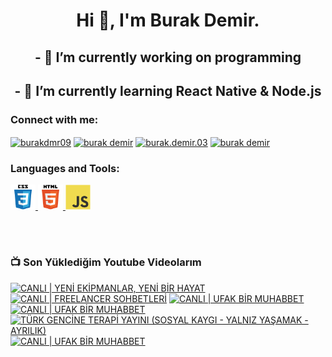 <h1 align="center">Hi 👋, I'm Burak Demir.</h1>
<h2 align="center">- 🔭 I’m currently working on programming</h2>
<h2 align="center">- 🌱 I’m currently learning React Native & Node.js</h2>

<h3 align="left">Connect with me:</h3>
<p align="left">
<a href="https://twitter.com/burakdmr09" target="blank"><img align="center" src="https://raw.githubusercontent.com/rahuldkjain/github-profile-readme-generator/master/src/images/icons/Social/twitter.svg" alt="burakdmr09" height="30" width="40" /></a>
<a href="https://linkedin.com/in/burak-demir-8a5410189/" target="blank"><img align="center" src="https://raw.githubusercontent.com/rahuldkjain/github-profile-readme-generator/master/src/images/icons/Social/linked-in-alt.svg" alt="burak demir" height="30" width="40" /></a>
<a href="https://www.instagram.com/burakdmr.dev/" target="blank"><img align="center" src="https://raw.githubusercontent.com/rahuldkjain/github-profile-readme-generator/master/src/images/icons/Social/instagram.svg" alt="burak.demir.03" height="30" width="40" /></a>
<a href="https://www.youtube.com/channel/UCDdNshkQY13SfUZh4JgkcQg" target="blank"><img align="center" src="https://raw.githubusercontent.com/rahuldkjain/github-profile-readme-generator/master/src/images/icons/Social/youtube.svg" alt="burak demir" height="30" width="40" /></a>
</p>

<h3 align="left">Languages and Tools:</h3>
<p align="left"> <a href="https://www.w3schools.com/css/" target="_blank"> <img src="https://raw.githubusercontent.com/devicons/devicon/master/icons/css3/css3-original-wordmark.svg" alt="css3" width="40" height="40"/> </a> <a href="https://www.w3.org/html/" target="_blank"> <img src="https://raw.githubusercontent.com/devicons/devicon/master/icons/html5/html5-original-wordmark.svg" alt="html5" width="40" height="40"/> </a> <a href="https://developer.mozilla.org/en-US/docs/Web/JavaScript" target="_blank"> <img src="https://raw.githubusercontent.com/devicons/devicon/master/icons/javascript/javascript-original.svg" alt="javascript" width="40" height="40"/> </a> </p>
<br />

#

### 📺 Son Yüklediğim Youtube Videolarım

<!-- BEGIN YOUTUBE-CARDS -->
[![CANLI | YENİ EKİPMANLAR, YENİ BİR HAYAT](https://ytcards.demolab.com/?id=D14kmoFU_cE&title=CANLI+%7C+YEN%C4%B0+EK%C4%B0PMANLAR%2C+YEN%C4%B0+B%C4%B0R+HAYAT&lang=en&timestamp=1703323699&background_color=%230d1117&title_color=%23ffffff&stats_color=%23dedede&max_title_lines=1&width=250&border_radius=5 "CANLI | YENİ EKİPMANLAR, YENİ BİR HAYAT")](https://www.youtube.com/watch?v=D14kmoFU_cE)
[![CANLI | FREELANCER SOHBETLERİ](https://ytcards.demolab.com/?id=lIOzjok7gkU&title=CANLI+%7C+FREELANCER+SOHBETLER%C4%B0&lang=en&timestamp=1702760543&background_color=%230d1117&title_color=%23ffffff&stats_color=%23dedede&max_title_lines=1&width=250&border_radius=5 "CANLI | FREELANCER SOHBETLERİ")](https://www.youtube.com/watch?v=lIOzjok7gkU)
[![CANLI | UFAK BİR MUHABBET](https://ytcards.demolab.com/?id=44mHn-9daSs&title=CANLI+%7C+UFAK+B%C4%B0R+MUHABBET&lang=en&timestamp=1702505495&background_color=%230d1117&title_color=%23ffffff&stats_color=%23dedede&max_title_lines=1&width=250&border_radius=5 "CANLI | UFAK BİR MUHABBET")](https://www.youtube.com/watch?v=44mHn-9daSs)
[![CANLI | UFAK BİR MUHABBET](https://ytcards.demolab.com/?id=K4bVdRJ8wps&title=CANLI+%7C+UFAK+B%C4%B0R+MUHABBET&lang=en&timestamp=1702074102&background_color=%230d1117&title_color=%23ffffff&stats_color=%23dedede&max_title_lines=1&width=250&border_radius=5 "CANLI | UFAK BİR MUHABBET")](https://www.youtube.com/watch?v=K4bVdRJ8wps)
[![TÜRK GENCİNE TERAPİ YAYINI (SOSYAL KAYGI - YALNIZ YAŞAMAK - AYRILIK)](https://ytcards.demolab.com/?id=fDrt8GQKnMA&title=T%C3%9CRK+GENC%C4%B0NE+TERAP%C4%B0+YAYINI+%28SOSYAL+KAYGI+-+YALNIZ+YA%C5%9EAMAK+-+AYRILIK%29&lang=en&timestamp=1701467594&background_color=%230d1117&title_color=%23ffffff&stats_color=%23dedede&max_title_lines=1&width=250&border_radius=5 "TÜRK GENCİNE TERAPİ YAYINI (SOSYAL KAYGI - YALNIZ YAŞAMAK - AYRILIK)")](https://www.youtube.com/watch?v=fDrt8GQKnMA)
[![CANLI | UFAK BİR MUHABBET](https://ytcards.demolab.com/?id=4eygDQUiFcs&title=CANLI+%7C+UFAK+B%C4%B0R+MUHABBET&lang=en&timestamp=1701069141&background_color=%230d1117&title_color=%23ffffff&stats_color=%23dedede&max_title_lines=1&width=250&border_radius=5 "CANLI | UFAK BİR MUHABBET")](https://www.youtube.com/watch?v=4eygDQUiFcs)
<!-- END YOUTUBE-CARDS -->

<!--
**burakndmr/burakndmr** is a ✨ _special_ ✨ repository because its `README.md` (this file) appears on your GitHub profile.

Here are some ideas to get you started:


- 🌱 I’m currently learning ...
- 👯 I’m looking to collaborate on ...
- 🤔 I’m looking for help with ...
- 💬 Ask me about ...
- 📫 How to reach me: ...
- 😄 Pronouns: ...
- ⚡ Fun fact: ...
-->
